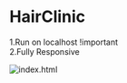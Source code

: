 # HairClinic
1.Run on localhost !important <br>
2.Fully Responsive


![index.html](https://i.postimg.cc/2yrjFQ4p/clinic02.png)
